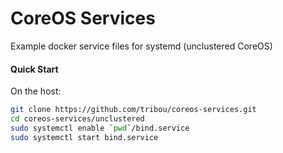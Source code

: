 # CoreOS Services

Example docker service files for systemd (unclustered CoreOS)

#### Quick Start

On the host:

```bash
git clone https://github.com/tribou/coreos-services.git
cd coreos-services/unclustered
sudo systemctl enable `pwd`/bind.service
sudo systemctl start bind.service
```

